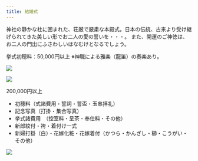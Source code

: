 ```yaml
---
title: 結婚式
---
```



神社の静かな杜に囲まれた、荘厳で厳粛な本殿式。日本の伝統、古来より受け継げられてきた美しい形でお二人の愛の誓いを・・・。
また、開運のご神徳は、お二人の門出にふさわしいはなむけとなるでしょう。

挙式初穂料：50,000円以上 ※神職による雅楽（龍笛）の奏楽あり。

![](/img/kyoshiki-otyou.jpg)


![](/img/kyoshiki-kotobuki-course.png)

200,000円以上

- 初穂料（式諸費用・誓詞・誓盃・玉串拝礼）
- 記念写真（打掛・集合写真）
- 挙式諸費用　（控室料・呈茶・奉仕料・その他）
- 新郎紋付・袴・着付け一式
- 新婦打掛（白）・花嫁化粧・花嫁着付（かつら・かんざし・櫛・こうがい・その他）

![](/img/kyoshiki-sakazuki.jpg)
